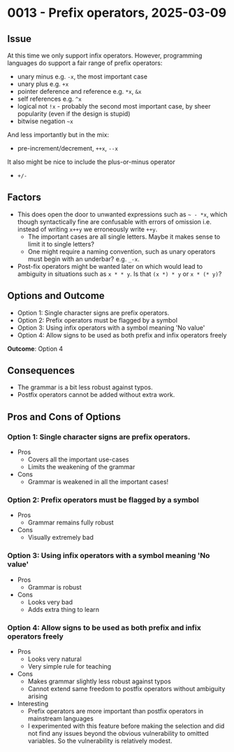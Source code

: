 # 0013 - Prefix operators, 2025-03-09

## Issue

At this time we only support infix operators. However, programming languages do support a fair range of prefix operators:

- unary minus e.g. `-x`, the most important case
- unary plus e.g. `+x`
- pointer deference and reference e.g. `*x`, `&x`
- self references e.g. `^x`
- logical not `!x` - probably the second most important case, by sheer popularity (even if the design is stupid)
- bitwise negation `~x`

And less importantly but in the mix: 
- pre-increment/decrement, `++x`, `--x` 

It also might be nice to include the plus-or-minus operator
- `+/-`


## Factors

- This does open the door to unwanted expressions such as `~ - *x`, which though syntactically fine are confusable with errors of omission  i.e. instead  of writing `x++y` we erroneously write `++y`.
    - The important cases are all single letters. Maybe it makes sense to limit it to single letters?
    - One might require a naming convention, such as unary operators must begin with an underbar? e.g. `_-x`.
- Post-fix operators might be wanted later on which would lead to ambiguity in situations such as `x * * y`. Is that `(x *) * y` or `x * (* y)`?

## Options and Outcome

- Option 1: Single character signs are prefix operators.
- Option 2: Prefix operators must be flagged by a symbol
- Option 3: Using infix operators with a symbol meaning 'No value'
- Option 4: Allow signs to be used as both prefix and infix operators freely

**Outcome**: Option 4

## Consequences

- The grammar is a bit less robust against typos.
- Postfix operators cannot be added without extra work.

## Pros and Cons of Options

### Option 1: Single character signs are prefix operators.

- Pros
    - Covers all the important use-cases
    - Limits the weakening of the grammar
- Cons
    - Grammar is weakened in all the important cases!


### Option 2: Prefix operators must be flagged by a symbol

- Pros
    - Grammar remains fully robust
- Cons
    - Visually extremely bad


### Option 3: Using infix operators with a symbol meaning 'No value'

- Pros
    - Grammar is robust
- Cons
    - Looks very bad
    - Adds extra thing to learn

### Option 4: Allow signs to be used as both prefix and infix operators freely

- Pros
    - Looks very natural
    - Very simple rule for teaching
- Cons
    - Makes grammar slightly less robust against typos
    - Cannot extend same freedom to postfix operators without ambiguity arising
- Interesting
    - Prefix operators are more important than postfix operators in mainstream languages
    - I experimented with this feature before making the selection and did not 
      find any issues beyond the obvious vulnerability to omitted variables. 
      So the vulnerability is relatively modest.
